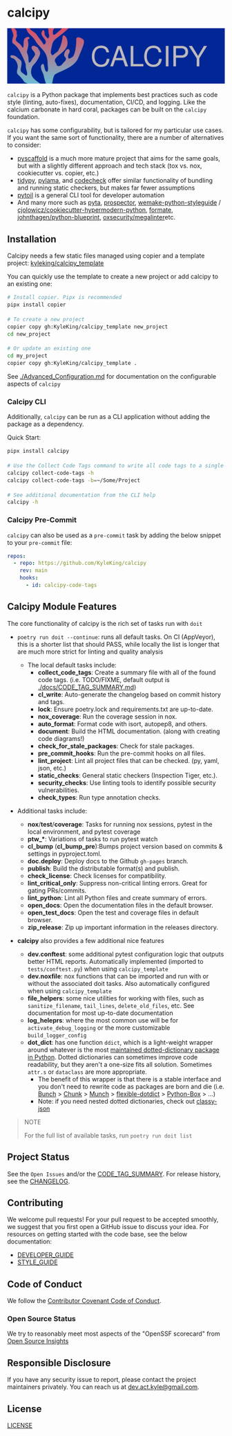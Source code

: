 # calcipy

![./calcipy-banner-wide.svg](https://raw.githubusercontent.com/KyleKing/calcipy/main/docs/calcipy-banner-wide.svg)

`calcipy` is a Python package that implements best practices such as code style (linting, auto-fixes), documentation, CI/CD, and logging. Like the calcium carbonate in hard coral, packages can be built on the `calcipy` foundation.

`calcipy` has some configurability, but is tailored for my particular use cases. If you want the same sort of functionality, there are a number of alternatives to consider:

- [pyscaffold](https://github.com/pyscaffold/pyscaffold) is a much more mature project that aims for the same goals, but with a slightly different approach and tech stack (tox vs. nox, cookiecutter vs. copier, etc.)
- [tidypy](https://github.com/jayclassless/tidypy#features), [pylama](https://github.com/klen/pylama), and [codecheck](https://pypi.org/project/codecheck/) offer similar functionality of bundling and running static checkers, but makes far fewer assumptions
- [pytoil](https://github.com/FollowTheProcess/pytoil) is a general CLI tool for developer automation
- And many more such as [pyta](https://github.com/pyta-uoft/pyta), [prospector](https://github.com/PyCQA/prospector), [wemake-python-styleguide](https://github.com/wemake-services/wemake-python-styleguide) / [cjolowicz/cookiecutter-hypermodern-python](https://github.com/cjolowicz/cookiecutter-hypermodern-python), [formate](https://github.com/python-formate/formate), [johnthagen/python-blueprint](https://github.com/johnthagen/python-blueprint), [oxsecurity/megalinter](https://github.com/oxsecurity/megalinter)etc.

## Installation

Calcipy needs a few static files managed using copier and a template project: [kyleking/calcipy_template](https://github.com/KyleKing/calcipy_template/)

You can quickly use the template to create a new project or add calcipy to an existing one:

```sh
# Install copier. Pipx is recommended
pipx install copier

# To create a new project
copier copy gh:KyleKing/calcipy_template new_project
cd new_project

# Or update an existing one
cd my_project
copier copy gh:KyleKing/calcipy_template .
```

See [./Advanced_Configuration.md](./Advanced_Configuration.md) for documentation on the configurable aspects of `calcipy`

### Calcipy CLI

Additionally, `calcipy` can be run as a CLI application without adding the package as a dependency.

Quick Start:

```sh
pipx install calcipy

# Use the Collect Code Tags command to write all code tags to a single file
calcipy collect-code-tags -h
calcipy collect-code-tags -b=~/Some/Project

# See additional documentation from the CLI help
calcipy -h
```

### Calcipy Pre-Commit

`calcipy` can also be used as a `pre-commit` task by adding the below snippet to your `pre-commit` file:

```yaml
repos:
  - repo: https://github.com/KyleKing/calcipy
    rev: main
    hooks:
      - id: calcipy-code-tags
```

## Calcipy Module Features

The core functionality of calcipy is the rich set of tasks run with `doit`

- `poetry run doit --continue`: runs all default tasks. On CI (AppVeyor), this is a shorter list that should PASS, while locally the list is longer that are much more strict for linting and quality analysis

    - The local default tasks include:
        - **collect_code_tags**: Create a summary file with all of the found code tags. (i.e. TODO/FIXME, default output is [./docs/CODE_TAG_SUMMARY.md](./docs/CODE_TAG_SUMMARY.md))
        - **cl_write**: Auto-generate the changelog based on commit history and tags.
        - **lock**: Ensure poetry.lock and requirements.txt are up-to-date.
        - **nox_coverage**: Run the coverage session in nox.
        - **auto_format**: Format code with isort, autopep8, and others.
        - **document**: Build the HTML documentation. (along with creating code diagrams!)
        - **check_for_stale_packages**: Check for stale packages.
        - **pre_commit_hooks**: Run the pre-commit hooks on all files.
        - **lint_project**: Lint all project files that can be checked. (py, yaml, json, etc.)
        - **static_checks**: General static checkers (Inspection Tiger, etc.).
        - **security_checks**: Use linting tools to identify possible security vulnerabilities.
        - **check_types**: Run type annotation checks.

- Additional tasks include:

    - **nox**/**test**/**coverage**: Tasks for running nox sessions, pytest in the local environment, and pytest coverage
    - **ptw\_\***: Variations of tasks to run pytest watch
    - **cl_bump** (**cl_bump_pre**):Bumps project version based on commits & settings in pyproject.toml.
    - **doc.deploy**: Deploy docs to the Github `gh-pages` branch.
    - **publish**: Build the distributable format(s) and publish.
    - **check_license**: Check licenses for compatibility.
    - **lint_critical_only**: Suppress non-critical linting errors. Great for gating PRs/commits.
    - **lint_python**: Lint all Python files and create summary of errors.
    - **open_docs**: Open the documentation files in the default browser.
    - **open_test_docs**: Open the test and coverage files in default browser.
    - **zip_release**: Zip up important information in the releases directory.

- **calcipy** also provides a few additional nice features

    - **dev.conftest**: some additional pytest configuration logic that outputs better HTML reports. Automatically implemented (imported to `tests/conftest.py`) when using `calcipy_template`
    - **dev.noxfile**: nox functions that can be imported and run with or without the associated doit tasks. Also automatically configured when using `calcipy_template`
    - **file_helpers**: some nice utilities for working with files, such as `sanitize_filename`, `tail_lines`, `delete_old_files`, etc. See documentation for most up-to-date documentation
    - **log_heleprs**: where the most common use will be for `activate_debug_logging` or the more customizable `build_logger_config`
    - **dot_dict**: has one function `ddict`, which is a light-weight wrapper around whatever is the most [maintained dotted-dictionary package in Python](https://pypi.org/search/?q=dot+accessible+dictionary&o=). Dotted dictionaries can sometimes improve code readability, but they aren't a one-size fits all solution. Sometimes `attr.s` or `dataclass` are more appropriate.
        - The benefit of this wrapper is that there is a stable interface and you don't need to rewrite code as packages are born and die (i.e. [Bunch](https://pypi.org/project/bunch/) > [Chunk](https://pypi.org/project/chunk/) > [Munch](https://pypi.org/project/munch/) > [flexible-dotdict](https://pypi.org/project/flexible-dotdict/) > [Python-Box](https://pypi.org/project/python-box/) > ...)
        - Note: if you need nested dotted dictionaries, check out [classy-json](https://pypi.org/project/classy-json/)

> NOTE
>
> For the full list of available tasks, run `poetry run doit list`

## Project Status

See the `Open Issues` and/or the [CODE_TAG_SUMMARY]. For release history, see the [CHANGELOG].

## Contributing

We welcome pull requests! For your pull request to be accepted smoothly, we suggest that you first open a GitHub issue to discuss your idea. For resources on getting started with the code base, see the below documentation:

- [DEVELOPER_GUIDE]
- [STYLE_GUIDE]

## Code of Conduct

We follow the [Contributor Covenant Code of Conduct][contributor-covenant].

### Open Source Status

We try to reasonably meet most aspects of the "OpenSSF scorecard" from [Open Source Insights](https://deps.dev/pypi/calcipy)

## Responsible Disclosure

If you have any security issue to report, please contact the project maintainers privately. You can reach us at [dev.act.kyle@gmail.com](mailto:dev.act.kyle@gmail.com).

## License

[LICENSE]

[changelog]: ./docs/CHANGELOG.md
[code_tag_summary]: ./docs/CODE_TAG_SUMMARY.md
[contributor-covenant]: https://www.contributor-covenant.org
[developer_guide]: ./docs/DEVELOPER_GUIDE.md
[license]: https://github.com/kyleking/calcipy/LICENSE
[style_guide]: ./docs/STYLE_GUIDE.md
